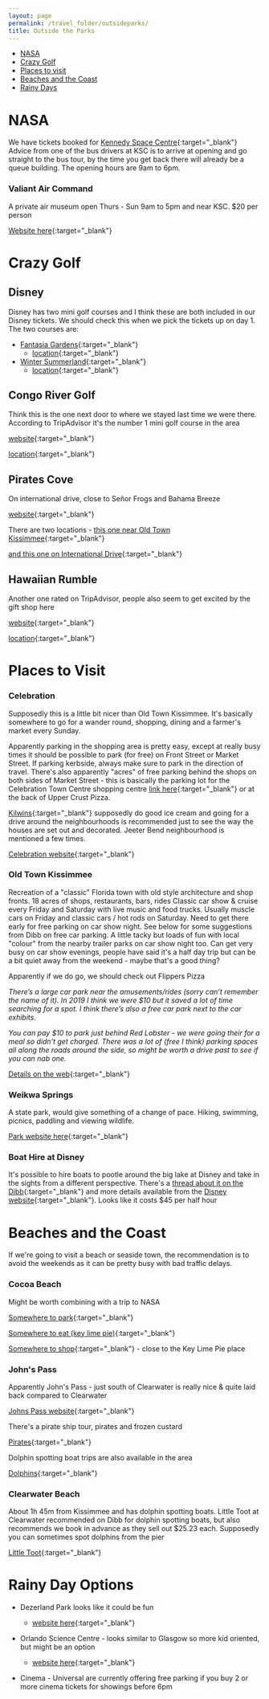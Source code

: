 ```yaml
---
layout: page
permalink: /travel_folder/outsideparks/
title: Outside the Parks
---
```

- [NASA](#nasa)
- [Crazy Golf](#crazy-golf)
- [Places to visit](#places-to-visit)
- [Beaches and the Coast](#beaches-and-the-coast)
- [Rainy Days](#rainy-day-options)

# NASA

We have tickets booked for [Kennedy Space Centre](https://www.kennedyspacecenter.com){:target="\_blank"}
Advice from one of the bus drivers at KSC is to arrive at opening and go straight to the bus tour, by the time you get back there will already be a queue building. The opening hours are 9am to 6pm. 

### Valiant Air Command
A private air museum open Thurs - Sun 9am to 5pm and near KSC. $20 per person 

[Website here](https://www.valiantaircommand.com){:target="\_blank"}

# Crazy Golf

## Disney

Disney has two mini golf courses and I think these are both included in our Disney tickets. We should check this when we pick the tickets up on day 1. The two courses are:

- [Fantasia Gardens](https://www.disneyworld.co.uk/recreation/fantasia-gardens-fairways-miniature-golf/){:target="\_blank"} 
  - [location](https://goo.gl/maps/gzfYXLAJmRYs3VCH6){:target="\_blank"}
- [Winter Summerland](https://www.disneyworld.co.uk/recreation/winter-summerland-miniature-golf/){:target="\_blank"} 
  - [location](https://goo.gl/maps/Qw413KUNVaNqowtq7){:target="\_blank"}

## Congo River Golf
Think this is the one next door to where we stayed last time we were there. According to TripAdvisor it's the number 1 mini golf course in the area

[website](https://www.congoriver.com){:target="\_blank"}

[location](https://goo.gl/maps/akytGoDP3RvXFLMH7){:target="\_blank"}

## Pirates Cove

On international drive, close to Se&ntilde;or Frogs and Bahama Breeze

[website](https://www.piratescove.net/locations/florida/orlando/){:target="\_blank"}

There are two locations - [this one near Old Town Kissimmee](https://goo.gl/maps/nNLwzC13JpgoJR6T8){:target="\_blank"}

[and this one on International Drive](https://goo.gl/maps/nNLwzC13JpgoJR6T8){:target="\_blank"}

## Hawaiian Rumble

Another one rated on TripAdvisor, people also seem to get excited by the gift shop here

[website](https://www.hawaiianrumbleorlando.com){:target="\_blank"}

[location](https://goo.gl/maps/nVKNq2Ko2fLRzH2y9){:target="\_blank"}


# Places to Visit


### Celebration
Supposedly this is a little bit nicer than Old Town Kissimmee. It's basically somewhere to go for a wander round, shopping, dining and a farmer's market every Sunday. 

Apparently parking in the shopping area is pretty easy, except at really busy times it should be possible to park (for free) on Front Street or Market Street. If parking kerbside, always make sure to park in the direction of travel. There's also apparently "acres" of free parking behind the shops on both sides of Market Street - this is basically the parking lot for the Celebration Town Centre shopping centre [link here](https://g.page/celebrationtowncenter?share){:target="\_blank"} or at the back of Upper Crust Pizza. 

[Kilwins](https://www.kilwins.com/stores/kilwins-celebration){:target="\_blank"} supposedly do good ice cream and going for a drive around the neighbourhoods is recommended just to see the way the houses are set out and decorated. Jeeter Bend neighbourhood is mentioned a few times. 

[Celebration website](https://celebrationtowncenter.com){:target="\_blank"}


### Old Town Kissimmee
Recreation of a "classic" Florida town with old style architecture and shop fronts. 18 acres of shops, restaurants, bars, rides 
Classic car show & cruise every  Friday and Saturday with live music and food trucks. Usually muscle cars on Friday and classic cars / hot rods on Saturday. Need to get there early for free parking on car show night. See below for some suggestions from Dibb on free car parking. A little tacky but loads of fun with local "colour" from the nearby trailer parks on car show night too.
Can get very busy on car show evenings, people have said it's a half day trip but can be a bit quiet away from the weekend - maybe that's a good thing?

Apparently if we do go, we should check out Flippers Pizza


*There’s a large car park near the amusements/rides (sorry can’t remember the name of it). In 2019 I think we were $10 but it saved a lot of time searching for a spot. I think there’s also a free car park next to the car exhibits.*

*You can pay $10 to park just behind Red Lobster - we were going their for a meal so didn't get charged. There was a lot of (free I think) parking spaces all along the roads around the side, so might be worth a drive past to see if you can nab one.*

[Details on the web](https://myoldtownusa.com/category/events/){:target="\_blank"}


### Weikwa Springs
A state park, would give something of a change of pace. Hiking, swimming, picnics, paddling and viewing wildlife. 

[Park website here](https://www.floridastateparks.org/parks-and-trails/wekiwa-springs-state-park){:target="\_blank"}

### Boat Hire at Disney
It's possible to hire boats to pootle around the big lake at Disney and take in the sights from a different perspective. There's a [thread about it on the Dibb](https://www.thedibb.co.uk/forums/showthread.php?t=1228040){:target="\_blank"} and more details available from the [Disney website](https://www.disneyworld.co.uk/recreation/motorized-boats/){:target="\_blank"}. Looks like it costs $45 per half hour



# Beaches and the Coast

If we're going to visit a beach or seaside town, the recommendation is to avoid the weekends as it can be pretty busy with bad traffic delays.

### Cocoa Beach
Might be worth combining with a trip to NASA

[Somewhere to park](https://www.visitspacecoast.com/cocoa-beach/things-to-do/lori-wilson-park){:target="\_blank"}

[Somewhere to eat (key lime pie)](https://flkeylimepies.com/){:target="\_blank"}

[Somewhere to shop](https://www.ronjonsurfshop.com/location/detail.aspx?LocationId=7){:target="\_blank"} - close to the Key Lime Pie place

### John's Pass
Apparently John's Pass - just south of Clearwater is really nice & quite laid back compared to Clearwater

[Johns Pass website](https://www.johnspass.com){:target="\_blank"}

There's a pirate ship tour, pirates and frozen custard

[Pirates](https://youtu.be/O3s-F4hhMgc){:target="\_blank"}

Dolphin spotting boat trips are also available in the area

[Dolphins](https://www.johnspass.com/family-entertainment/madeira-beach/tampa-bay-dolphin-tours/){:target="\_blank"}	

### Clearwater Beach
About 1h 45m from Kissimmee and has dolphin spotting boats.
Little Toot at Clearwater recommended on Dibb for dolphin spotting boats, but also recommends we book in advance as they sell out $25.23 each. Supposedly you can sometimes spot dolphins from the pier

[Little Toot](https://www.littletoot.us){:target="\_blank"}

# Rainy Day Options

- Dezerland Park looks like it could be fun
  - [website here](https://dezerlandpark.com/orlando/){:target="\_blank"} 
  
- Orlando Science Centre - looks similar to Glasgow so more kid oriented, but might be an option
	- [website here](https://www.osc.org){:target="\_blank"}
  
- Cinema - Universal are currently offering free parking if you buy 2 or more cinema tickets for showings before 6pm
